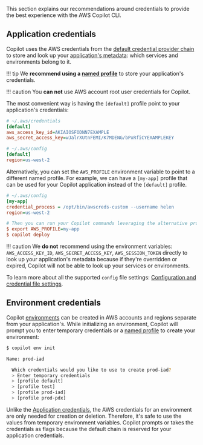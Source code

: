This section explains our recommendations around credentials to provide the best experience with the AWS Copilot CLI.

## Application credentials
Copilot uses the AWS credentials from the [default credential provider chain](https://docs.aws.amazon.com/sdk-for-go/v1/developer-guide/configuring-sdk.html#specifying-credentials) to store and look up your [application's metadata](/docs/concepts/applications/): which services and environments belong to it. 

!!! tip
    We **recommend using a [named profile](https://docs.aws.amazon.com/cli/latest/userguide/cli-configure-profiles.html)** to store your application's credentials. 

!!! caution
    You **can not** use AWS account root user credentials for Copilot.
    
The most convenient way is having the `[default]` profile point to your application's credentials:
```ini
# ~/.aws/credentials
[default]
aws_access_key_id=AKIAIOSFODNN7EXAMPLE
aws_secret_access_key=wJalrXUtnFEMI/K7MDENG/bPxRfiCYEXAMPLEKEY

# ~/.aws/config
[default]
region=us-west-2
```
Alternatively, you can set the `AWS_PROFILE` environment variable to point to a different named profile. For example, we can have a `[my-app]` profile that can be used for your Copilot application instead of the `[default]` profile.
```ini
# ~/.aws/config
[my-app]
credential_process = /opt/bin/awscreds-custom --username helen
region=us-west-2

# Then you can run your Copilot commands leveraging the alternative profile:
$ export AWS_PROFILE=my-app
$ copilot deploy
```

!!! caution
    We **do not** recommend using the environment variables: `AWS_ACCESS_KEY_ID`, `AWS_SECRET_ACCESS_KEY`, `AWS_SESSION_TOKEN` directly to look up your application's metadata because if they're overridden or expired, Copilot will not be able to look up your services or environments. 

To learn more about all the supported `config` file settings: [Configuration and credential file settings](https://docs.aws.amazon.com/cli/latest/userguide/cli-configure-files.html#cli-configure-files-settings).

## Environment credentials
Copilot [environments](/docs/concepts/environments/) can be created in AWS accounts and regions separate from your application's. While initializing an environment, Copilot will prompt you to enter temporary credentials or a [named profile](https://docs.aws.amazon.com/cli/latest/userguide/cli-configure-profiles.html) to create your environment:
```bash
$ copilot env init

Name: prod-iad

  Which credentials would you like to use to create prod-iad?
  > Enter temporary credentials
  > [profile default]
  > [profile test]
  > [profile prod-iad]
  > [profile prod-pdx]
```
Unlike the [Application credentials](#application-credentials), the AWS credentials for an environment are only needed for creation or deletion. Therefore, it's safe to use the values from temporary environment variables. Copilot prompts or takes the credentials as flags because the default chain is reserved for your application credentials.
